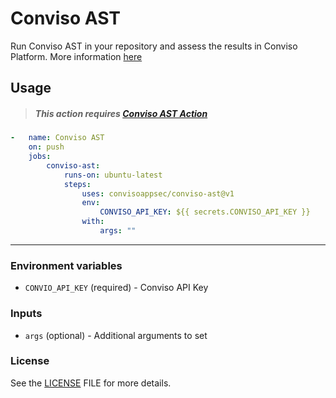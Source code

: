 # Conviso AST
Run Conviso AST in your repository and assess the results in Conviso Platform.
More information [here](https://docs.convisoappsec.com/cli/ast)

## Usage

> ##### This action requires [Conviso AST Action](https://github.com/marketplace/actions/conviso-ast)

```yaml
-   name: Conviso AST
    on: push
    jobs: 
        conviso-ast:
            runs-on: ubuntu-latest
            steps: 
                uses: convisoappsec/conviso-ast@v1
                env:
                    CONVISO_API_KEY: ${{ secrets.CONVISO_API_KEY }}
                with:
                    args: ""
```

----

### Environment variables
- `CONVIO_API_KEY` (required) - Conviso API Key 

### Inputs
- `args` (optional) - Additional arguments to set

### License
See the [LICENSE](LICENSE) FILE for more details.